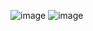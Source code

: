 ![image](https://user-images.githubusercontent.com/79217056/197426292-eb456fa7-030d-4830-8b17-eec165a4bcbf.png)
![image](https://user-images.githubusercontent.com/79217056/197426306-a9be2f58-1357-4b85-98cc-4db6c0b31018.png)
